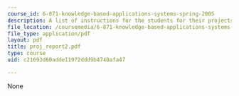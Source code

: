 ```yaml
---
course_id: 6-871-knowledge-based-applications-systems-spring-2005
description: A list of instructions for the students for their projects.
file_location: /coursemedia/6-871-knowledge-based-applications-systems-spring-2005/c21693d60adde11972ddd9b4740afa47_proj_report2.pdf
file_type: application/pdf
layout: pdf
title: proj_report2.pdf
type: course
uid: c21693d60adde11972ddd9b4740afa47

---
```

None